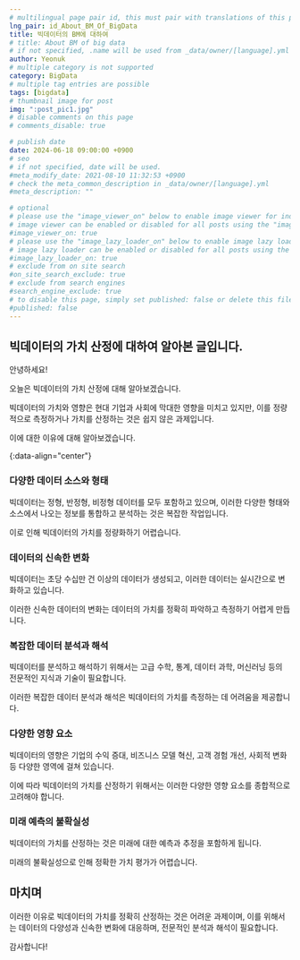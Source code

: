 ```yaml
---
# multilingual page pair id, this must pair with translations of this page. (This name must be unique)
lng_pair: id_About_BM_Of_BigData
title: 빅데이터의 BM에 대하여
# title: About BM of big data
# if not specified, .name will be used from _data/owner/[language].yml
author: Yeonuk
# multiple category is not supported
category: BigData
# multiple tag entries are possible
tags: [bigdata]
# thumbnail image for post
img: ":post_pic1.jpg"
# disable comments on this page
# comments_disable: true

# publish date
date: 2024-06-18 09:00:00 +0900
# seo
# if not specified, date will be used.
#meta_modify_date: 2021-08-10 11:32:53 +0900
# check the meta_common_description in _data/owner/[language].yml
#meta_description: ""

# optional
# please use the "image_viewer_on" below to enable image viewer for individual pages or posts (_posts/ or [language]/_posts folders).
# image viewer can be enabled or disabled for all posts using the "image_viewer_posts: true" setting in _data/conf/main.yml.
#image_viewer_on: true
# please use the "image_lazy_loader_on" below to enable image lazy loader for individual pages or posts (_posts/ or [language]/_posts folders).
# image lazy loader can be enabled or disabled for all posts using the "image_lazy_loader_posts: true" setting in _data/conf/main.yml.
#image_lazy_loader_on: true
# exclude from on site search
#on_site_search_exclude: true
# exclude from search engines
#search_engine_exclude: true
# to disable this page, simply set published: false or delete this file
#published: false
---
```


<!-- outline-start -->

## 빅데이터의 가치 산정에 대하여 알아본 글입니다.

안녕하세요!

오늘은 빅데이터의 가치 산정에 대해 알아보겠습니다.

빅데이터의 가치와 영향은 현대 기업과 사회에 막대한 영향을 미치고 있지만, 이를 정량적으로 측정하거나 가치를 산정하는 것은 쉽지 않은 과제입니다.

이에 대한 이유에 대해 알아보겠습니다.

{:data-align="center"}

<!-- outline-end -->

### 다양한 데이터 소스와 형태

빅데이터는 정형, 반정형, 비정형 데이터를 모두 포함하고 있으며, 이러한 다양한 형태와 소스에서 나오는 정보를 통합하고 분석하는 것은 복잡한 작업입니다.

이로 인해 빅데이터의 가치를 정량화하기 어렵습니다.

### 데이터의 신속한 변화

빅데이터는 초당 수십만 건 이상의 데이터가 생성되고, 이러한 데이터는 실시간으로 변화하고 있습니다.

이러한 신속한 데이터의 변화는 데이터의 가치를 정확히 파악하고 측정하기 어렵게 만듭니다.

### 복잡한 데이터 분석과 해석

빅데이터를 분석하고 해석하기 위해서는 고급 수학, 통계, 데이터 과학, 머신러닝 등의 전문적인 지식과 기술이 필요합니다.

이러한 복잡한 데이터 분석과 해석은 빅데이터의 가치를 측정하는 데 어려움을 제공합니다.

### 다양한 영향 요소

빅데이터의 영향은 기업의 수익 증대, 비즈니스 모델 혁신, 고객 경험 개선, 사회적 변화 등 다양한 영역에 걸쳐 있습니다.

이에 따라 빅데이터의 가치를 산정하기 위해서는 이러한 다양한 영향 요소를 종합적으로 고려해야 합니다.

### 미래 예측의 불확실성

빅데이터의 가치를 산정하는 것은 미래에 대한 예측과 추정을 포함하게 됩니다.

미래의 불확실성으로 인해 정확한 가치 평가가 어렵습니다.

## 마치며

이러한 이유로 빅데이터의 가치를 정확히 산정하는 것은 어려운 과제이며, 이를 위해서는 데이터의 다양성과 신속한 변화에 대응하며, 전문적인 분석과 해석이 필요합니다.

감사합니다!
